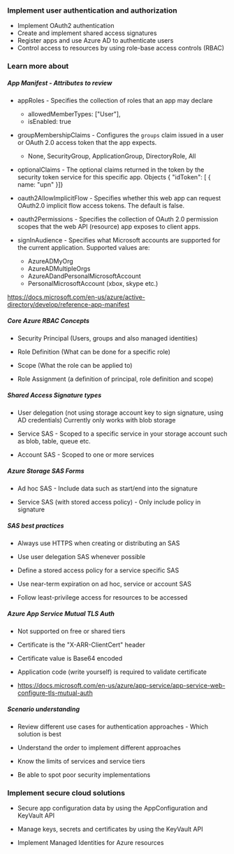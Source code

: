 ### Implement user authentication and authorization

- Implement OAuth2 authentication
- Create and implement shared access signatures
- Register apps and use Azure AD to authenticate users
- Control access to resources by using role-base access controls (RBAC)

### Learn more about

##### App Manifest - Attributes to review

- appRoles - Specifies the collection of roles that an app may declare
  - allowedMemberTypes: ["User"],
  - isEnabled: true
- groupMembershipClaims - Configures the `groups` claim issued in a user or OAuth 2.0 access token that the app expects.
  - None, SecurityGroup, ApplicationGroup, DirectoryRole, All
- optionalClaims - The optional claims returned in the token by the security token service for this specific app. Objects { "idToken": [ { name: "upn" }]}
- oauth2AllowImplicitFlow - Specifies whether this web app can request OAuth2.0 implicit flow access tokens. The default is false.

- oauth2Permissions - Specifies the collection of OAuth 2.0 permission scopes that the web API (resource) app exposes to client apps. 

- signInAudience -  Specifies what Microsoft accounts are supported for the current application. Supported values are:
  - AzureADMyOrg
  - AzureADMultipleOrgs
  - AzureADandPersonalMicrosoftAccount
  - PersonalMicrosoftAccount (xbox, skype etc.)

https://docs.microsoft.com/en-us/azure/active-directory/develop/reference-app-manifest

##### Core Azure RBAC Concepts

- Security Principal (Users, groups and also managed identities)

- Role Definition (What can be done for a specific role)

- Scope (What the role can be applied to)

- Role Assignment (a definition of principal, role definition and scope)


##### Shared Access Signature types

- User delegation (not using storage account key to sign signature, using AD credentials)
  Currently only works with blob storage
- Service SAS - Scoped to a specific service in your storage account such as blob, table, queue etc.

- Account SAS - Scoped to one or more services


##### Azure Storage SAS Forms

- Ad hoc SAS - Include data such as start/end into the signature

- Service SAS (with stored access policy) - Only include policy in signature


##### SAS best practices

- Always use HTTPS when creating or distributing an SAS

- Use user delegation SAS whenever possible

- Define a stored access policy for a service specific SAS

- Use near-term expiration on ad hoc, service or account SAS

- Follow least-privilege access for resources to be accessed


##### Azure App Service Mutual TLS Auth

- Not supported on free or shared tiers

- Certificate is the "X-ARR-ClientCert" header

- Certificate value is Base64 encoded

- Application code (write yourself) is required to validate certificate
- https://docs.microsoft.com/en-us/azure/app-service/app-service-web-configure-tls-mutual-auth

##### Scenario understanding

- Review different use cases for authentication approaches - Which solution is best 

- Understand the order to implement different approaches

- Know the limits of services and service tiers

- Be able to spot poor security implementations


### Implement secure cloud solutions

- Secure app configuration data by using the AppConfiguration and KeyVault API

- Manage keys, secrets and certificates by using the KeyVault API

- Implement Managed Identities for Azure resources


